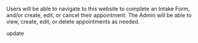 Users will be able to navigate to this website to complete an Intake Form, and/or create, edit, or cancel their appointment. 
The Admin will be able to view, create, edit, or delete appointments as needed. 

update
